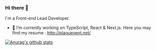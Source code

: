 ### Hi there 👋

I'm a Front-end Lead Developer.

- 🔭 I’m currently working on TypeScript, React & Next.js. Here you may find my resume : http://plaquevent.net/
<!--
- 🌱 I’m currently learning ...
- 👯 I’m looking to collaborate on ...
- 🤔 I’m looking for help with ...
- 💬 Ask me about ...
- 📫 How to reach me: ...
- 😄 Pronouns: ...
- ⚡ Fun fact: ...
-->

[![Anurag's github stats](https://github-readme-stats.vercel.app/api?username=ericplaquevent)](https://github.com/anuraghazra/github-readme-stats)
